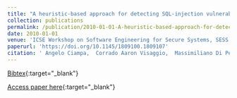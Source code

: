 ```yaml
---
title: "A heuristic-based approach for detecting SQL-injection vulnerabilities in web applications"
collection: publications
permalink: /publication/2010-01-01-A-heuristic-based-approach-for-detecting-SQL-injection-vulnerabilities-in-web-applications
date: 2010-01-01
venue: 'ICSE Workshop on Software Engineering for Secure Systems, SESS 2010, May 2, 2010, Cape Town, South Africa'
paperurl: 'https://doi.org/10.1145/1809100.1809107'
citation: ' Angelo Ciampa,  Corrado Aaron Visaggio,  Massimiliano Di Penta, &quot;A heuristic-based approach for detecting SQL-injection vulnerabilities in web applications.&quot; ICSE Workshop on Software Engineering for Secure Systems, SESS 2010, May 2, 2010, Cape Town, South Africa, 2010.'
---
```

[Bibtex](https://dblp.org/rec/bib/conf/icse/CiampaVP10){:target="_blank"}

[Access paper here](https://doi.org/10.1145/1809100.1809107){:target="_blank"}
